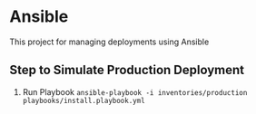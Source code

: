 # Ansible
This project for managing deployments using Ansible

## Step to Simulate Production Deployment

1. Run Playbook `ansible-playbook -i inventories/production playbooks/install.playbook.yml`